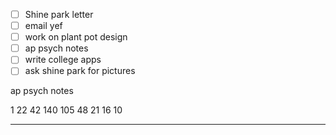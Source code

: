 - [ ] Shine park letter
- [ ] email yef
- [ ] work on plant pot design
- [ ] ap psych notes
- [ ] write college apps
- [ ] ask shine park for pictures

ap psych notes


1
22
42
140
105
48
21
16
10

---

